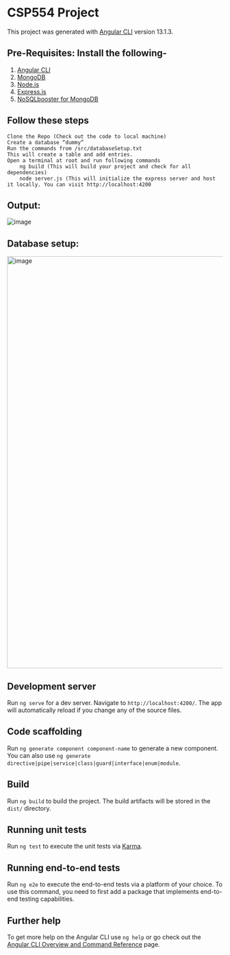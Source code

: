 # CSP554 Project

This project was generated with [Angular CLI](https://github.com/angular/angular-cli) version 13.1.3.

## Pre-Requisites: Install the following-
1. [Angular CLI]() 
2. [MongoDB](https://www.mongodb.com/docs/manual/administration/install-community/)
3. [Node.js](https://nodejs.org/en/download/)
4. [Express.js](https://expressjs.com/en/starter/installing.html#:~:text=Now%20install%20Express%20in%20the%20myapp%20directory)
5. [NoSQLbooster for MongoDB](https://nosqlbooster.com/downloads)

## Follow these steps
    Clone the Repo (Check out the code to local machine)
    Create a database “dummy”
    Run the commands from /src/databaseSetup.txt
    This will create a table and add entries.
    Open a terminal at root and run following commands
        ng build (This will build your project and check for all dependencies)
        node server.js (This will initialize the express server and host it locally. You can visit http://localhost:4200

## Output:
![image](https://user-images.githubusercontent.com/95047914/206084549-dd78613a-fbf8-4eb1-a683-3eb141c894b4.png)
## Database setup:
<img width="960" alt="image" src="https://user-images.githubusercontent.com/95047914/206084762-0a5e23a4-bea4-48fe-9b97-00f74099e03d.png">


## Development server

Run `ng serve` for a dev server. Navigate to `http://localhost:4200/`. The app will automatically reload if you change any of the source files.

## Code scaffolding

Run `ng generate component component-name` to generate a new component. You can also use `ng generate directive|pipe|service|class|guard|interface|enum|module`.

## Build

Run `ng build` to build the project. The build artifacts will be stored in the `dist/` directory.

## Running unit tests

Run `ng test` to execute the unit tests via [Karma](https://karma-runner.github.io).

## Running end-to-end tests

Run `ng e2e` to execute the end-to-end tests via a platform of your choice. To use this command, you need to first add a package that implements end-to-end testing capabilities.

## Further help

To get more help on the Angular CLI use `ng help` or go check out the [Angular CLI Overview and Command Reference](https://angular.io/cli) page.
